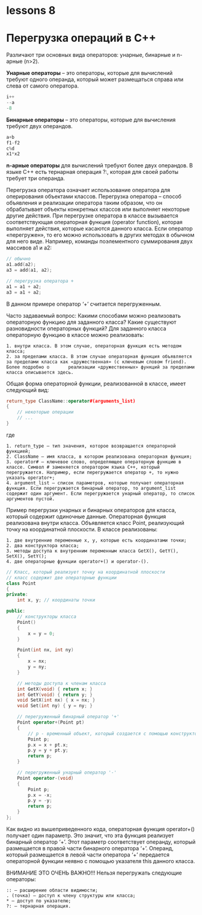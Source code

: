 # lessons 8
# Перегрузка операций в С++
Различают три основных вида операторов: унарные, бинарные и n-арные (n>2).

**Унарные операторы** – это операторы, которые для вычислений требуют одного операнда, который может размещаться справа или слева от самого оператора.
```C++
i++
--a
-8
```
**Бинарные операторы** – это операторы, которые для вычисления требуют двух операндов.
```C++
a+b
f1-f2
c%d
x1*x2
```

**n-арные операторы** для вычислений требуют более двух операндов. В языке C++ есть тернарная операция ?:, которая для своей работы требует три операнда. 

Перегрузка оператора означает использование оператора для оперирования объектами классов. Перегрузка оператора – способ объявления и реализации оператора таким образом, что он обрабатывает объекты конкретных классов или выполняет некоторые другие действия. При перегрузке оператора в классе вызывается соответствующая операторная функция (operator function), которая выполняет действия, которые касаются данного класса.
Если оператор «перегружен», то его можно использовать в других методах в обычном для него виде. Например, команды поэлементного суммирования двух массивов a1 и a2:
```C++
// обычно
a1.add(a2);
a3 = add(a1, a2);

// перегрузка оператора +
a1 = a1 + a2;
a3 = a1 + a2;
```
В данном примере оператор ‘+’ считается перегруженным.

Часто задаваемый вопрос: Какими способами можно реализовать операторную функцию для заданного класса? Какие существуют разновидности операторных функций?
Для заданного класса операторную функцию в классе можно реализовать:

    1. внутри класса. В этом случае, операторная функция есть методом класса;
    2. за пределами класса. В этом случае операторная функция объявляется за пределами класса как «дружественная» (с ключевым словом friend). Более подробно о       реализации «дружественных» функций за пределами класса описывается здесь.

Общая форма операторной функции, реализованной в классе, имеет следующий вид:
```C++
return_type ClassName::operator#(arguments_list)
{
    // некоторые операции
    // ...
}
```
где

    1. return_type – тип значения, которое возвращается операторной функцией;
    2. ClassName – имя класса, в котором реализована операторная функция;
    3. operator# – ключевое слово, определяющее операторную функцию в классе. Символ # заменяется оператором языка C++, который перегружается. Например, если перегружается оператор +, то нужно указать operator+;
    4. argument_list – список параметров, которые получает операторная функция. Если перегружается бинарный оператор, то argument_list содержит один аргумент. Если перегружается унарный оператор, то список аргументов пустой.
   
Пример перегрузки унарных и бинарных операторов для класса, который содержит одиночные данные. Операторная функция реализована внутри класса.
Объявляется класс Point, реализующий точку на координатной плоскости. В классе реализованы:

    1. две внутренние переменные x, y, которые есть координатами точки;
    2. два конструктора класса;
    3. методы доступа к внутренним переменным класса GetX(), GetY(), SetX(), SetY();
    4. две операторные функции operator+() и operator-().
```C++
// Класс, который реализует точку на координатной плоскости
// класс содержит две операторные функции
class Point
{
private:
    int x, y; // координаты точки

public:
    // конструкторы класса
    Point()
    {
        x = y = 0;
    }

    Point(int nx, int ny)
    {
        x = nx;
        y = ny;
    }

    // методы доступа к членам класса
    int GetX(void) { return x; }
    int GetY(void) { return y; }
    void SetX(int nx) { x = nx; }
    void Set(int ny) { y = ny; }

    // перегруженный бинарный оператор '+'
    Point operator+(Point pt)
    {
        // p - временный объект, который создается с помощью конструктора без параметров
        Point p;
        p.x = x + pt.x;
        p.y = y + pt.y;
        return p;
    }

    // перегруженный унарный оператор '-'
    Point operator-(void)
    {
        Point p;
        p.x = -x;
        p.y = -y;
        return p;
    }
};
```

Как видно из вышеприведенного кода, операторная функция operator+() получает один параметр. Это значит, что эта функция реализует бинарный оператор ‘+’. Этот параметр соответствует операнду, который размещается в правой части бинарного оператора ‘+’. Операнд, который размещается в левой части оператора ‘+’ передается операторной функции неявно с помощью указателя this данного класса.


ВНИМАНИЕ ЭТО ОЧЕНЬ ВАЖНО!!! Нельзя перегружать следующие операторы:

    :: – расширение области видимости;
    . (точка) – доступ к члену структуры или класса;
    * – доступ по указателю;
    ?: – тернарная операция.

